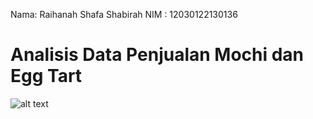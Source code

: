Nama: Raihanah Shafa Shabirah
NIM : 12030122130136
# Analisis Data Penjualan Mochi dan Egg Tart

![alt text](?https://github.com/RaihanahShafaShabirah/AnalisisPenjualanMochidanEggTart/blob/main/visualisasi%20analisis/Figure_1.pngraw=true)
